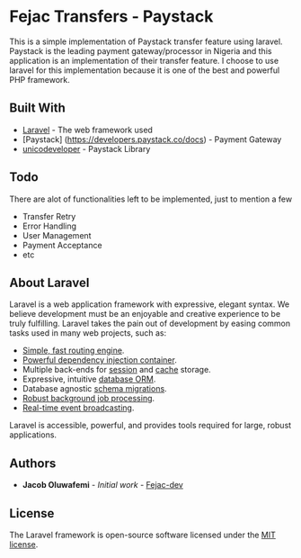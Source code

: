 # Fejac Transfers - Paystack

This is a simple implementation of Paystack transfer feature using laravel.
Paystack is the leading payment gateway/processor in Nigeria and this application is an implementation of their transfer feature.
I choose to use laravel for this implementation because it is one of the best and powerful PHP framework.


## Built With

* [Laravel](https://laravel.com/docs) - The web framework used
* [Paystack] (https://developers.paystack.co/docs) - Payment Gateway
* [unicodeveloper](https://github.com/unicodeveloper/laravel-paystack) - Paystack Library



## Todo
There are alot of functionalities left to be implemented, just to mention a few
- Transfer Retry
- Error Handling
- User Management
- Payment Acceptance
- etc


## About Laravel

Laravel is a web application framework with expressive, elegant syntax. We believe development must be an enjoyable and creative experience to be truly fulfilling. Laravel takes the pain out of development by easing common tasks used in many web projects, such as:

- [Simple, fast routing engine](https://laravel.com/docs/routing).
- [Powerful dependency injection container](https://laravel.com/docs/container).
- Multiple back-ends for [session](https://laravel.com/docs/session) and [cache](https://laravel.com/docs/cache) storage.
- Expressive, intuitive [database ORM](https://laravel.com/docs/eloquent).
- Database agnostic [schema migrations](https://laravel.com/docs/migrations).
- [Robust background job processing](https://laravel.com/docs/queues).
- [Real-time event broadcasting](https://laravel.com/docs/broadcasting).

Laravel is accessible, powerful, and provides tools required for large, robust applications.


## Authors

* **Jacob Oluwafemi** - *Initial work* - [Fejac-dev](https://github.com/fejac-dev)

## License

The Laravel framework is open-source software licensed under the [MIT license](https://opensource.org/licenses/MIT).

